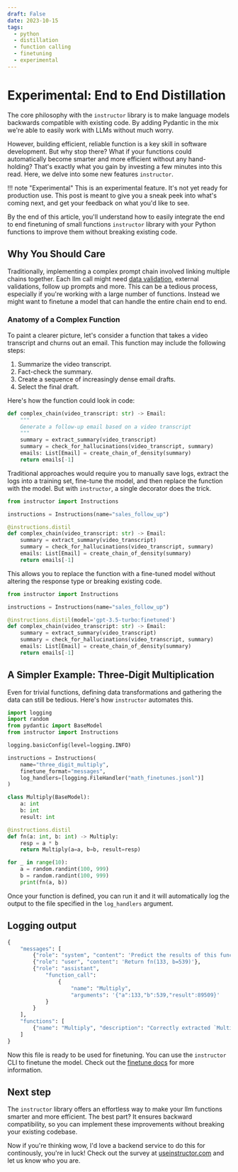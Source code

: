 ```yaml
---
draft: False  
date: 2023-10-15
tags:
  - python
  - distillation
  - function calling
  - finetuning
  - experimental
---
```


# Experimental: End to End Distillation

The core philosophy with the `instructor` library is to make language models backwards compatible with existing code. By adding Pydantic in the mix we're able to easily work with LLMs without much worry.

However, building efficient, reliable function is a key skill in software development. But why stop there? What if your functions could automatically become smarter and more efficient without any hand-holding? That's exactly what you gain by investing a few minutes into this read. Here, we delve into some new features `instructor`. 

!!! note "Experimental"
    This is an experimental feature. It's not yet ready for production use. This post is meant to give you a sneak peek into what's coming next, and get your feedback on what you'd like to see.

By the end of this article, you'll understand how to easily integrate the end to end finetuning of small functions `instructor` library with your Python functions to improve them without breaking existing code.

## Why You Should Care

Traditionally, implementing a complex prompt chain involved linking multiple chains together. Each llm call might need [data validation](https://jxnl.github.io/instructor/reask_validation/), external validations, follow up prompts and more. This can be a tedious process, especially if you're working with a large number of functions. Instead we might want to finetune a model that can handle the entire chain end to end.

### Anatomy of a Complex Function

To paint a clearer picture, let's consider a function that takes a video transcript and churns out an email. This function may include the following steps:

1. Summarize the video transcript.
2. Fact-check the summary.
3. Create a sequence of increasingly dense email drafts.
4. Select the final draft.

Here's how the function could look in code:

```python
def complex_chain(video_transcript: str) -> Email:
    """
    Generate a follow-up email based on a video transcript
    """
    summary = extract_summary(video_transcript)
    summary = check_for_hallucinations(video_transcript, summary)
    emails: List[Email] = create_chain_of_density(summary)
    return emails[-1]
```

Traditional approaches would require you to manually save logs, extract the logs into a training set, fine-tune the model, and then replace the function with the model. But with `instructor`, a single decorator does the trick.

```python
from instructor import Instructions

instructions = Instructions(name="sales_follow_up")

@instructions.distil
def complex_chain(video_transcript: str) -> Email:
    summary = extract_summary(video_transcript)
    summary = check_for_hallucinations(video_transcript, summary)
    emails: List[Email] = create_chain_of_density(summary)
    return emails[-1]
```

This allows you to replace the function with a fine-tuned model without altering the response type or breaking existing code.

```python
from instructor import Instructions

instructions = Instructions(name="sales_follow_up")

@instructions.distil(model='gpt-3.5-turbo:finetuned')
def complex_chain(video_transcript: str) -> Email:
    summary = extract_summary(video_transcript)
    summary = check_for_hallucinations(video_transcript, summary)
    emails: List[Email] = create_chain_of_density(summary)
    return emails[-1]
```

## A Simpler Example: Three-Digit Multiplication

Even for trivial functions, defining data transformations and gathering the data can still be tedious. Here's how `instructor` automates this.

```python
import logging
import random
from pydantic import BaseModel
from instructor import Instructions

logging.basicConfig(level=logging.INFO)

instructions = Instructions(
    name="three_digit_multiply",
    finetune_format="messages",
    log_handlers=[logging.FileHandler("math_finetunes.jsonl")]
)

class Multiply(BaseModel):
    a: int
    b: int
    result: int

@instructions.distil
def fn(a: int, b: int) -> Multiply:
    resp = a * b
    return Multiply(a=a, b=b, result=resp)

for _ in range(10):
    a = random.randint(100, 999)
    b = random.randint(100, 999)
    print(fn(a, b))
```

Once your function is defined, you can run it and it will automatically log the output to the file specified in the `log_handlers` argument.

## Logging output

```python
{
    "messages": [
        {"role": "system", "content": 'Predict the results of this function: ...'},
        {"role": "user", "content": 'Return fn(133, b=539)'},
        {"role": "assistant", 
            "function_call": 
                {
                    "name": "Multiply", 
                    "arguments": '{"a":133,"b":539,"result":89509}'
            }
        }
    ],
    "functions": [
        {"name": "Multiply", "description": "Correctly extracted `Multiply`..."}
    ]
}
```

Now this file is ready to be used for finetuning. You can use the `instructor` CLI to finetune the model. Check out the [finetune docs](https://jxnl.github.io/instructor/cli/finetune/) for more information.

## Next step

The `instructor` library offers an effortless way to make your llm functions smarter and more efficient. The best part? It ensures backward compatibility, so you can implement these improvements without breaking your existing codebase. 

Now if you're thinking wow, I'd love a backend service to do this for continously, you're in luck! Check out the survey at [useinstructor.com](https://useinstructor.com) and let us know who you are.